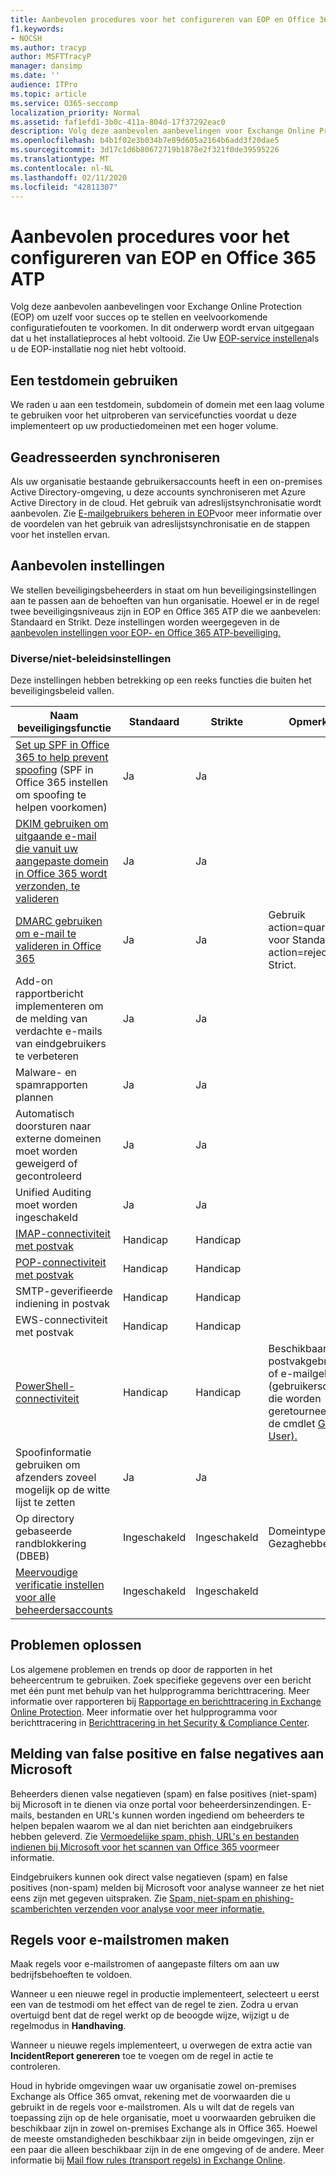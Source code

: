 ```yaml
---
title: Aanbevolen procedures voor het configureren van EOP en Office 365 ATP
f1.keywords:
- NOCSH
ms.author: tracyp
author: MSFTTracyP
manager: dansimp
ms.date: ''
audience: ITPro
ms.topic: article
ms.service: O365-seccomp
localization_priority: Normal
ms.assetid: faf1efd1-3b0c-411a-804d-17f37292eac0
description: Volg deze aanbevolen aanbevelingen voor Exchange Online Protection (EOP) om uzelf voor succes op te stellen en veelvoorkomende configuratiefouten te voorkomen.
ms.openlocfilehash: b4b1f02e3b034b7e89d605a2164b6add3f20dae5
ms.sourcegitcommit: 3d17c1d6b80672719b1878e2f321f0de39595226
ms.translationtype: MT
ms.contentlocale: nl-NL
ms.lasthandoff: 02/11/2020
ms.locfileid: "42811307"
---
```

# <a name="best-practices-for-configuring-eop-and-office-365-atp"></a>Aanbevolen procedures voor het configureren van EOP en Office 365 ATP

Volg deze aanbevolen aanbevelingen voor Exchange Online Protection (EOP) om uzelf voor succes op te stellen en veelvoorkomende configuratiefouten te voorkomen. In dit onderwerp wordt ervan uitgegaan dat u het installatieproces al hebt voltooid. Zie Uw [EOP-service instellen](set-up-your-eop-service.md)als u de EOP-installatie nog niet hebt voltooid.

## <a name="use-a-test-domain"></a>Een testdomein gebruiken

We raden u aan een testdomein, subdomein of domein met een laag volume te gebruiken voor het uitproberen van servicefuncties voordat u deze implementeert op uw productiedomeinen met een hoger volume.

## <a name="synchronize-recipients"></a>Geadresseerden synchroniseren

Als uw organisatie bestaande gebruikersaccounts heeft in een on-premises Active Directory-omgeving, u deze accounts synchroniseren met Azure Active Directory in de cloud. Het gebruik van adreslijstsynchronisatie wordt aanbevolen. Zie [E-mailgebruikers beheren in EOP](manage-mail-users-in-eop.md)voor meer informatie over de voordelen van het gebruik van adreslijstsynchronisatie en de stappen voor het instellen ervan.

## <a name="recommended-settings"></a>Aanbevolen instellingen

We stellen beveiligingsbeheerders in staat om hun beveiligingsinstellingen aan te passen aan de behoeften van hun organisatie. Hoewel er in de regel twee beveiligingsniveaus zijn in EOP en Office 365 ATP die we aanbevelen: Standaard en Strikt. Deze instellingen worden weergegeven in de [aanbevolen instellingen voor EOP- en Office 365 ATP-beveiliging.](recommended-settings-for-eop-and-office365-atp.md)

### <a name="miscellaneousnon-policy-settings"></a>Diverse/niet-beleidsinstellingen

Deze instellingen hebben betrekking op een reeks functies die buiten het beveiligingsbeleid vallen.

|Naam beveiligingsfunctie|Standaard|Strikte|Opmerking|
|---------|---------|---------|---------|
|[Set up SPF in Office 365 to help prevent spoofing](set-up-spf-in-office-365-to-help-prevent-spoofing.md) (SPF in Office 365 instellen om spoofing te helpen voorkomen)|Ja|Ja||
|[DKIM gebruiken om uitgaande e-mail die vanuit uw aangepaste domein in Office 365 wordt verzonden, te valideren](use-dkim-to-validate-outbound-email.md)|Ja|Ja||
|[DMARC gebruiken om e-mail te valideren in Office 365](use-dmarc-to-validate-email.md)|Ja|Ja|Gebruik action=quarantine voor Standaard en action=reject voor Strict.|
|Add-on rapportbericht implementeren om de melding van verdachte e-mails van eindgebruikers te verbeteren|Ja|Ja||
|Malware- en spamrapporten plannen|Ja|Ja||
|Automatisch doorsturen naar externe domeinen moet worden geweigerd of gecontroleerd|Ja|Ja||
|Unified Auditing moet worden ingeschakeld|Ja|Ja||
|[IMAP-connectiviteit met postvak](https://docs.microsoft.com/Exchange/clients-and-mobile-in-exchange-online/pop3-and-imap4/enable-or-disable-pop3-or-imap4-access)|Handicap|Handicap||
|[POP-connectiviteit met postvak](https://docs.microsoft.com/Exchange/clients-and-mobile-in-exchange-online/pop3-and-imap4/enable-or-disable-pop3-or-imap4-access)|Handicap|Handicap||
|SMTP-geverifieerde indiening in postvak|Handicap|Handicap||
|EWS-connectiviteit met postvak|Handicap|Handicap||
|[PowerShell-connectiviteit](https://docs.microsoft.com/powershell/exchange/exchange-online/disable-access-to-exchange-online-powershell)|Handicap|Handicap|Beschikbaar voor postvakgebruikers of e-mailgebruikers (gebruikersobjecten die worden geretourneerd door de cmdlet [Get-User).](https://docs.microsoft.com/powershell/module/exchange/users-and-groups/get-user)|
|Spoofinformatie gebruiken om afzenders zoveel mogelijk op de witte lijst te zetten|Ja|Ja||
|Op directory gebaseerde randblokkering (DBEB)|Ingeschakeld|Ingeschakeld|Domeintype = Gezaghebbend|
|[Meervoudige verificatie instellen voor alle beheerdersaccounts](https://docs.microsoft.com/office365/admin/security-and-compliance/set-up-multi-factor-authentication)|Ingeschakeld|Ingeschakeld||

## <a name="troubleshooting"></a>Problemen oplossen

Los algemene problemen en trends op door de rapporten in het beheercentrum te gebruiken. Zoek specifieke gegevens over een bericht met één punt met behulp van het hulpprogramma berichttracering. Meer informatie over rapporteren bij [Rapportage en berichttracering in Exchange Online Protection](reporting-and-message-trace-in-exchange-online-protection.md). Meer informatie over het hulpprogramma voor berichttracering in [Berichttracering in het Security & Compliance Center](message-trace-scc.md).

## <a name="reporting-false-positive-and-false-negatives-to-microsoft"></a>Melding van false positive en false negatives aan Microsoft

Beheerders dienen valse negatieven (spam) en false positives (niet-spam) bij Microsoft in te dienen via onze portal voor beheerdersinzendingen. E-mails, bestanden en URL's kunnen worden ingediend om beheerders te helpen bepalen waarom we al dan niet berichten aan eindgebruikers hebben geleverd. Zie [Vermoedelijke spam, phish, URL's en bestanden indienen bij Microsoft voor het scannen van Office 365 voor](admin-submission.md)meer informatie.

Eindgebruikers kunnen ook direct valse negatieven (spam) en false positives (non-spam) melden bij Microsoft voor analyse wanneer ze het niet eens zijn met gegeven uitspraken. Zie [Spam, niet-spam en phishing-scamberichten verzenden voor analyse voor meer informatie.](submit-spam-non-spam-and-phishing-scam-messages-to-microsoft-for-analysis.md)

## <a name="create-mail-flow-rules"></a>Regels voor e-mailstromen maken

Maak regels voor e-mailstromen of aangepaste filters om aan uw bedrijfsbehoeften te voldoen.

Wanneer u een nieuwe regel in productie implementeert, selecteert u eerst een van de testmodi om het effect van de regel te zien. Zodra u ervan overtuigd bent dat de regel werkt op de beoogde wijze, wijzigt u de regelmodus in **Handhaving**.

Wanneer u nieuwe regels implementeert, u overwegen de extra actie van **IncidentReport genereren** toe te voegen om de regel in actie te controleren.

Houd in hybride omgevingen waar uw organisatie zowel on-premises Exchange als Office 365 omvat, rekening met de voorwaarden die u gebruikt in de regels voor e-mailstromen. Als u wilt dat de regels van toepassing zijn op de hele organisatie, moet u voorwaarden gebruiken die beschikbaar zijn in zowel on-premises Exchange als in Office 365. Hoewel de meeste omstandigheden beschikbaar zijn in beide omgevingen, zijn er een paar die alleen beschikbaar zijn in de ene omgeving of de andere. Meer informatie bij [Mail flow rules (transport regels) in Exchange Online](https://docs.microsoft.com/exchange/security-and-compliance/mail-flow-rules/mail-flow-rules).
